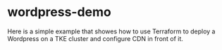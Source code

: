 # wordpress-demo

Here is a simple example that showes how to use Terraform to deploy a Wordpress on a TKE cluster and configure CDN in front of it.
